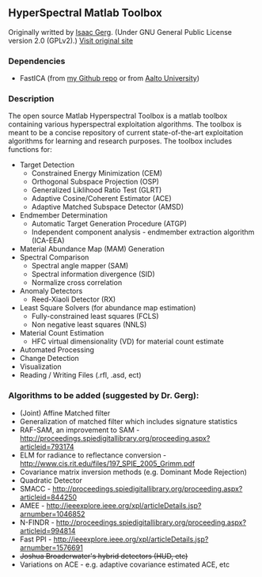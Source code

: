 ## HyperSpectral Matlab Toolbox ##

Originally writted by [Isaac Gerg](http://www.gergltd.com/home/). (Under GNU General Public License version 2.0 (GPLv2).)
[Visit original site](http://sourceforge.net/apps/mediawiki/matlabhyperspec/index.php?title=Main_Page)

### Dependencies ###

- FastICA (from [my Github repo](https://github.com/davidkun/FastICA) or from [Aalto University](http://research.ics.aalto.fi/ica/fastica/code/dlcode.shtml))

### Description ###

The open source Matlab Hyperspectral Toolbox is a matlab toolbox containing various hyperspectral exploitation algorithms. The toolbox is meant to be a concise repository of current state-of-the-art exploitation algorithms for learning and research purposes. The toolbox includes functions for:

- Target Detection
  - Constrained Energy Minimization (CEM)
  - Orthogonal Subspace Projection (OSP)
  - Generalized Liklihood Ratio Test (GLRT)
  - Adaptive Cosine/Coherent Estimator (ACE)
  - Adaptive Matched Subspace Detector (AMSD)
- Endmember Determination
  - Automatic Target Generation Procedure (ATGP)
  - Independent component analysis - endmember extraction algorithm (ICA-EEA)
- Material Abundance Map (MAM) Generation
- Spectral Comparison
  - Spectral angle mapper (SAM)
  - Spectral information divergence (SID)
  - Normalize cross correlation
- Anomaly Detectors
  - Reed-Xiaoli Detector (RX)
- Least Square Solvers (for abundance map estimation)
  - Fully-constrained least squares (FCLS)
  - Non negative least squares (NNLS)
- Material Count Estimation
  - HFC virtual dimensionality (VD) for material count estimate
- Automated Processing
- Change Detection
- Visualization
- Reading / Writing Files (.rfl, .asd, ect)

### Algorithms to be added (suggested by Dr. Gerg): ###

- (Joint) Affine Matched filter
- Generalization of matched filter which includes signature statistics
- RAF-SAM, an improvement to SAM - http://proceedings.spiedigitallibrary.org/proceeding.aspx?articleid=793174
- ELM for radiance to reflectance conversion - http://www.cis.rit.edu/files/197_SPIE_2005_Grimm.pdf
- Covariance matrix inversion methods (e.g. Dominant Mode Rejection)
- Quadratic Detector
- SMACC - http://proceedings.spiedigitallibrary.org/proceeding.aspx?articleid=844250
- AMEE - http://ieeexplore.ieee.org/xpl/articleDetails.jsp?arnumber=1046852
- N-FINDR - http://proceedings.spiedigitallibrary.org/proceeding.aspx?articleid=994814
- Fast PPI - http://ieeexplore.ieee.org/xpl/articleDetails.jsp?arnumber=1576691
- ~~Joshua Broaderwater's hybrid detectors (HUD, etc)~~
- Variations on ACE - e.g. adaptive covariance estimated ACE, etc
